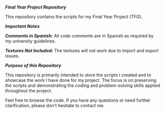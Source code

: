 ***Final Year Project Repository***

This repository contains the scripts for my Final Year Project (TFG).

***Important Notes***

***Comments in Spanish:*** All code comments are in Spanish as required by my university guidelines.

***Textures Not Included:*** The textures will not work due to import and export issues.


***Purpose of this Repository***

This repository is primarily intended to store the scripts I created and to showcase the work I have done for my project. The focus is on preserving the scripts and demonstrating the coding and problem-solving skills applied throughout the project.

Feel free to browse the code. If you have any questions or need further clarification, please don't hesitate to contact me.
